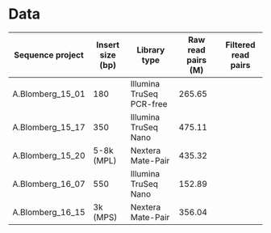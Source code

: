 # Data

| Sequence project   | Insert size (bp) | Library type		   | Raw read pairs (M) | Filtered read pairs 	|
|--------------------|------------------|--------------------------|--------------------|-----------------------|
| A.Blomberg\_15\_01 |	180 		| Illumina TruSeq PCR-free | 265.65		|			|
| A.Blomberg\_15\_17 |	350		| Illumina TruSeq Nano	   | 475.11		|			|
| A.Blomberg\_15\_20 |	5-8k (MPL)	| Nextera Mate-Pair	   | 435.32		|			|
| A.Blomberg\_16\_07 |	550		| Illumina TruSeq Nano	   | 152.89		|			|
| A.Blomberg\_16\_15 |	3k (MPS)	| Nextera Mate-Pair	   | 356.04		|			|
